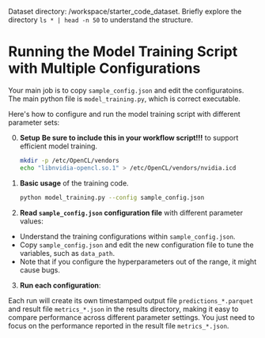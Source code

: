 
Dataset directory: /workspace/starter_code_dataset.                                 Briefly explore the directory `ls * | head -n 50` to understand the structure.
# Running the Model Training Script with Multiple Configurations
Your main job is to copy `sample_config.json` and edit the configuratoins. 
The main python file is `model_training.py`, which is correct executable. 

Here's how to configure and run the model training script with different parameter sets:

0. **Setup**
   **Be sure to include this in your workflow script!!!** to support efficient model training.
   ```bash
   mkdir -p /etc/OpenCL/vendors
   echo "libnvidia-opencl.so.1" > /etc/OpenCL/vendors/nvidia.icd
   ```

1. **Basic usage** of the training code.
   ```bash
   python model_training.py --config sample_config.json
   ```

2. **Read `sample_config.json` configuration file** with different parameter values:

- Understand the training configurations within `sample_config.json`. 
- Copy `sample_config.json` and edit the new configuration file to tune the variables, such as `data_path`.
- Note that if you configure the hyperparameters out of the range, it might cause bugs.

3. **Run each configuration**: 

Each run will create its own timestamped output file `predictions_*.parquet` and result file `metrics_*.json` in the results directory, making it easy to compare performance across different parameter settings.
You just need to focus on the performance reported in the result file `metrics_*.json`.